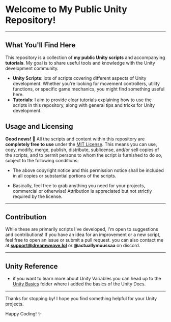 # **Welcome to My Public Unity Repository!**

---

## **What You'll Find Here**

This repository is a collection of **my public Unity scripts** and accompanying **tutorials**. My goal is to share useful tools and knowledge with the Unity development community.

* **Unity Scripts**: lots of scripts covering different aspects of Unity development. Whether you're looking for movement controllers, utility functions, or specific game mechanics, you might find something useful here.
* **Tutorials**: I aim to provide clear tutorials explaining how to use the scripts in this repository, along with general tips and tricks for Unity development.

## **Usage and Licensing**

**Good news!** 🎉 All the scripts and content within this repository are **completely free to use** under the [MIT License](https://opensource.org/licenses/MIT). This means you can use, copy, modify, merge, publish, distribute, sublicense, and/or sell copies of the scripts, and to permit persons to whom the script is furnished to do so, subject to the following conditions:

* The above copyright notice and this permission notice shall be included in all copies or substantial portions of the scripts.

* Basically, feel free to grab anything you need for your projects, commercial or otherwise! Attribution is appreciated but not strictly required by the license.
---
## **Contribution**

While these are primarily scripts I've developed, I'm open to suggestions and contributions! If you have an idea for an improvement or a new script, feel free to open an issue or submit a pull request.
you can also contact me at **support@dreamweave.lol** or **@actuallymoussaa** on discord.

---
## Unity Reference

* if you want to learn more about Unity Variables you can head up to the [Unity Basics](https://github.com/moussaaLol/For-unity-projects/blob/main/Unity/Informations/Unity%20Basics/List.md) folder where i added the basics of the Unity Docs.
---
Thanks for stopping by! I hope you find something helpful for your Unity projects.

Happy Coding! ✨
